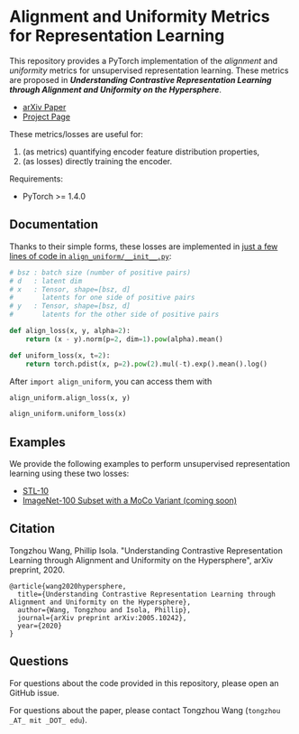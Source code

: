 # Alignment and Uniformity Metrics for Representation Learning

This repository provides a PyTorch implementation of the *alignment* and *uniformity* metrics for unsupervised representation learning. These metrics are proposed in ***Understanding Contrastive Representation Learning through Alignment and Uniformity on the Hypersphere***.

+ [arXiv Paper](https://arxiv.org/abs/2005.10242)
+ [Project Page](https://ssnl.github.io/hypersphere)

These metrics/losses are useful for:
1. (as metrics) quantifying encoder feature distribution properties,
2. (as losses) directly training the encoder.

Requirements:
+ PyTorch >= 1.4.0

## Documentation

Thanks to their simple forms, these losses are implemented in [just a few lines of code in `align_uniform/__init__.py`](align_uniform/__init__.py#L4-L9):
```py
# bsz : batch size (number of positive pairs)
# d   : latent dim
# x   : Tensor, shape=[bsz, d]
#       latents for one side of positive pairs
# y   : Tensor, shape=[bsz, d]
#       latents for the other side of positive pairs

def align_loss(x, y, alpha=2):
    return (x - y).norm(p=2, dim=1).pow(alpha).mean()

def uniform_loss(x, t=2):
    return torch.pdist(x, p=2).pow(2).mul(-t).exp().mean().log()
```

After `import align_uniform`, you can access them with
```py
align_uniform.align_loss(x, y)

align_uniform.uniform_loss(x)
```

## Examples

We provide the following examples to perform unsupervised representation learning using these two losses:
+ [STL-10](examples/stl10)
+ [ImageNet-100 Subset with a MoCo Variant (coming soon)](examples/moco)

## Citation

Tongzhou Wang, Phillip Isola. "Understanding Contrastive Representation Learning through Alignment and Uniformity on the Hypersphere", arXiv preprint, 2020.

```
@article{wang2020hypersphere,
  title={Understanding Contrastive Representation Learning through Alignment and Uniformity on the Hypersphere},
  author={Wang, Tongzhou and Isola, Phillip},
  journal={arXiv preprint arXiv:2005.10242},
  year={2020}
}
```

## Questions

For questions about the code provided in this repository, please open an GitHub issue.

For questions about the paper, please contact Tongzhou Wang (`tongzhou _AT_ mit _DOT_ edu`).
